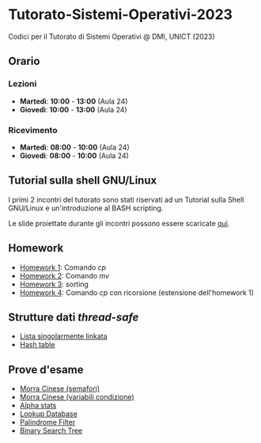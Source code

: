 # Tutorato-Sistemi-Operativi-2023
Codici per il Tutorato di Sistemi Operativi @ DMI, UNICT (2023)

## Orario
### Lezioni
- **Martedì**: **10:00** - **13:00** (Aula 24)
- **Giovedì**: **10:00** - **13:00** (Aula 24)
### Ricevimento
- **Martedì**: **08:00** - **10:00** (Aula 24)
- **Giovedì**: **08:00** - **10:00** (Aula 24)

## Tutorial sulla shell GNU/Linux
I primi 2 incontri del tutorato sono stati riservati ad un Tutorial sulla Shell GNU/Linux e un'introduzione al BASH scripting.

Le slide proiettate durante gli incontri possono essere scaricate [qui](./shell/tutorial-shell.pdf).

## Homework
- [Homework 1](./homeworks/homework-1/): Comando *cp*
- [Homework 2](./homeworks/homework-2/): Comando *mv*
- [Homework 3](./homeworks/homework-3/): sorting
- [Homework 4](./homeworks/homework-4/): Comando *cp* con ricorsione (estensione dell'homework 1)

## Strutture dati *thread-safe*
- [Lista singolarmente linkata](./data-structures/list/)
- [Hash table](./data-structures/hash-table/)

## Prove d'esame
- [Morra Cinese (semafori)](./exams/morra-cinese-sem/)
- [Morra Cinese (variabili condizione)](./exams/morra-cinese-cond/)
- [Alpha stats](./exams/alpha-stats/)
- [Lookup Database](./exams/lookup-database/)
- [Palindrome Filter](./exams/palindrome-filter/)
- [Binary Search Tree](./exams/binary-search-tree/)
